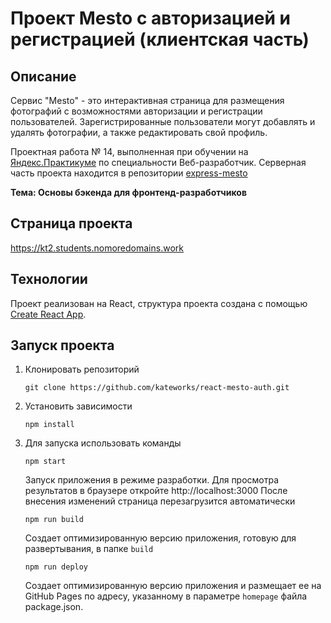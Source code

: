 # Проект Mesto с авторизацией и регистрацией (клиентская часть)

## Описание

Сервис "Mesto" - это интерактивная страница для размещения фотографий
с возможностями авторизации и регистрации пользователей.
Зарегистрированные пользователи могут добавлять и удалять фотографии,
а также редактировать свой профиль.

Проектная работа № 14, выполненная при обучении на [Яндекс.Практикуме](https://praktikum.yandex.ru/)
по специальности Веб-разработчик. Серверная часть проекта находится в репозитории
[express-mesto](https://github.com/kateworks/express-mesto)

**Тема: Основы бэкенда для фронтенд-разработчиков**


## Страница проекта

https://kt2.students.nomoredomains.work


## Технологии

Проект реализован на React, структура проекта создана с помощью
[Create React App](https://github.com/facebook/create-react-app).


## Запуск проекта

1. Клонировать репозиторий

    `git clone https://github.com/kateworks/react-mesto-auth.git`

2. Установить зависимости

    `npm install`

3. Для запуска использовать команды

    `npm start`

    Запуск приложения в режиме разработки.
    Для просмотра результатов в браузере откройте http://localhost:3000
    После внесения изменений страница перезагрузится автоматически

    `npm run build`

    Создает оптимизированную версию приложения, готовую для развертывания, в папке `build`

    `npm run deploy`

    Создает оптимизированную версию приложения и размещает ее на GitHub Pages по адресу,
    указанному в параметре `homepage` файла package.json.
